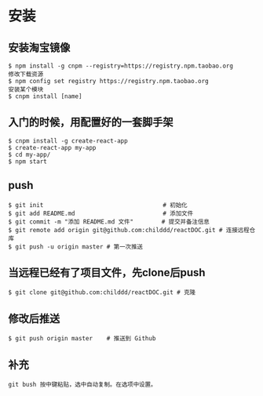 # 安装
## 安装淘宝镜像
    $ npm install -g cnpm --registry=https://registry.npm.taobao.org
    修改下载资源
    $ npm config set registry https://registry.npm.taobao.org
    安装某个模块
    $ cnpm install [name]

## 入门的时候，用配置好的一套脚手架
    $ cnpm install -g create-react-app
    $ create-react-app my-app
    $ cd my-app/
    $ npm start

## push
    $ git init                                  # 初始化
    $ git add README.md                         # 添加文件
    $ git commit -m "添加 README.md 文件"        # 提交并备注信息
    $ git remote add origin git@github.com:childdd/reactDOC.git # 连接远程仓库
    $ git push -u origin master # 第一次推送

## 当远程已经有了项目文件，先clone后push
    $ git clone git@github.com:childdd/reactDOC.git # 克隆

## 修改后推送
    $ git push origin master    # 推送到 Github

## 补充
    git bush 按中键粘贴，选中自动复制。在选项中设置。